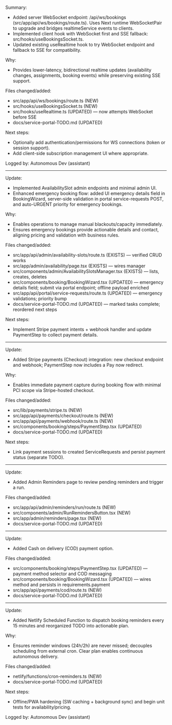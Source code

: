 Summary:
- Added server WebSocket endpoint: /api/ws/bookings (src/app/api/ws/bookings/route.ts). Uses Next runtime WebSocketPair to upgrade and bridges realtimeService events to clients.
- Implemented client hook with WebSocket first and SSE fallback: src/hooks/useBookingsSocket.ts.
- Updated existing useRealtime hook to try WebSocket endpoint and fallback to SSE for compatibility.

Why:
- Provides lower-latency, bidirectional realtime updates (availability changes, assignments, booking events) while preserving existing SSE support.

Files changed/added:
- src/app/api/ws/bookings/route.ts (NEW)
- src/hooks/useBookingsSocket.ts (NEW)
- src/hooks/useRealtime.ts (UPDATED) — now attempts WebSocket before SSE
- docs/service-portal-TODO.md (UPDATED)

Next steps:
- Optionally add authentication/permissions for WS connections (token or session support).
- Add client-side subscription management UI where appropriate.

Logged by: Autonomous Dev (assistant)

---

Update:
- Implemented AvailabilitySlot admin endpoints and minimal admin UI.
- Enhanced emergency booking flow: added UI emergency details field in BookingWizard, server-side validation in portal service-requests POST, and auto-URGENT priority for emergency bookings.

Why:
- Enables operations to manage manual blackouts/capacity immediately.
- Ensures emergency bookings provide actionable details and contact, aligning pricing and validation with business rules.

Files changed/added:
- src/app/api/admin/availability-slots/route.ts (EXISTS) — verified CRUD works
- src/app/admin/availability/page.tsx (EXISTS) — wires manager
- src/components/admin/AvailabilitySlotsManager.tsx (EXISTS) — lists, creates, deletes
- src/components/booking/BookingWizard.tsx (UPDATED) — emergency details field; submit via portal endpoint; offline payload enriched
- src/app/api/portal/service-requests/route.ts (UPDATED) — emergency validations; priority bump
- docs/service-portal-TODO.md (UPDATED) — marked tasks complete; reordered next steps

Next steps:
- Implement Stripe payment intents + webhook handler and update PaymentStep to collect payment details.

---

Update:
- Added Stripe payments (Checkout) integration: new checkout endpoint and webhook; PaymentStep now includes a Pay now redirect.

Why:
- Enables immediate payment capture during booking flow with minimal PCI scope via Stripe-hosted checkout.

Files changed/added:
- src/lib/payments/stripe.ts (NEW)
- src/app/api/payments/checkout/route.ts (NEW)
- src/app/api/payments/webhook/route.ts (NEW)
- src/components/booking/steps/PaymentStep.tsx (UPDATED)
- docs/service-portal-TODO.md (UPDATED)

Next steps:
- Link payment sessions to created ServiceRequests and persist payment status (separate TODO).

---

Update:
- Added Admin Reminders page to review pending reminders and trigger a run.

Files changed/added:
- src/app/api/admin/reminders/run/route.ts (NEW)
- src/components/admin/RunRemindersButton.tsx (NEW)
- src/app/admin/reminders/page.tsx (NEW)
- docs/service-portal-TODO.md (UPDATED)

---

Update:
- Added Cash on delivery (COD) payment option.

Files changed/added:
- src/components/booking/steps/PaymentStep.tsx (UPDATED) — payment method selector and COD messaging
- src/components/booking/BookingWizard.tsx (UPDATED) — wires method and persists in requirements.payment
- src/app/api/payments/cod/route.ts (NEW)
- docs/service-portal-TODO.md (UPDATED)

---

Update:
- Added Netlify Scheduled Function to dispatch booking reminders every 15 minutes and reorganized TODO into actionable plan.

Why:
- Ensures reminder windows (24h/2h) are never missed; decouples scheduling from external cron. Clear plan enables continuous autonomous delivery.

Files changed/added:
- netlify/functions/cron-reminders.ts (NEW)
- docs/service-portal-TODO.md (UPDATED)

Next steps:
- Offline/PWA hardening (SW caching + background sync) and begin unit tests for availability/pricing.

Logged by: Autonomous Dev (assistant)
